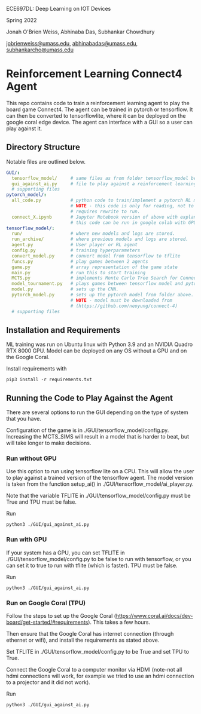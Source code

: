 ECE697DL: Deep Learning on IOT Devices

Spring 2022

Jonah O'Brien Weiss, Abhinaba Das, Subhankar Chowdhury

jobrienweiss@umass.edu, abhinabadas@umass.edu, subhankarcho@umass.edu

# Reinforcement Learning Connect4 Agent

This repo contains code to train a reinforcement learning agent to play the board game
Connect4.  The agent can be trained in pytorch or tensorflow.  It can then be converted
to tensorflowlite, where it can be deployed on the google coral edge device.  The agent
can interface with a GUI so a user can play against it.

## Directory Structure

Notable files are outlined below.

```yaml
GUI/:
  tensorflow_model/     # same files as from folder tensorflow_model below.
  gui_against_ai.py     # file to play against a reinforcement learning agent.
  # supporting files
pytorch_model/:
  all_code.py           # python code to train/implement a pytorch RL model.
                        # NOTE - this code is only for reading, not to run,
                        # requires rewrite to run.
  connect_X.ipynb       # Jupyter Notebook version of above with explanations.
                        # this code can be run in google colab with GPU.
tensorflow_model/:
  run/                  # where new models and logs are stored.
  run_archive/          # where previous models and logs are stored.
  agent.py              # User player or RL agent
  config.py             # training hyperparameters
  convert_model.py      # convert model from tensorflow to tflite
  funcs.py              # play games between 2 agents
  game.py               # array representation of the game state
  main.py               # run this to start training
  MCTS.py               # implements Monte Carlo Tree Search for Connect4
  model_tournament.py   # plays games between tensorflow model and pytorch model.
  model.py              # sets up the CNN.
  pytorch_model.py      # sets up the pytorch model from folder above.
                        # NOTE - model must be downloaded from 
                        # (https://github.com/neoyung/connect-4)
  # supporting files
```

## Installation and Requirements

ML training was run on Ubuntu linux with Python 3.9 and an NVIDIA Quadro RTX 8000 GPU.
Model can be deployed on any OS without a GPU and on the Google Coral.

Install requirements with 
```
pip3 install -r requirements.txt
```

## Running the Code to Play Against the Agent

There are several options to run the GUI depending on the type of 
system that you have.

Configuration of the game is in ./GUI/tensorflow_model/config.py.
Increasing the MCTS_SIMS will result in a model that is harder to beat,
but will take longer to make decisions.

### Run without GPU

Use this option to run using tensorflow lite on a CPU.  This will allow the user to
play against a trained version of the tensorflow agent.  The model version is taken 
from the function setup_ai() in ./GUI/tensorflow_model/ai_player.py.

Note that the variable TFLITE in ./GUI/tensorflow_model/config.py must be True
and TPU must be false.

Run
```
python3 ./GUI/gui_against_ai.py
```

### Run with GPU

If your system has a GPU, you can set TFLITE in ./GUI/tensorflow_model/config.py to be false to 
run with tensorflow, or you can set it to true to run with tflite (which is faster). 
TPU must be false.

Run
```
python3 ./GUI/gui_against_ai.py
```

### Run on Google Coral (TPU)

Follow the steps to set up the Google Coral (https://www.coral.ai/docs/dev-board/get-started/#requirements).
This takes a few hours.

Then ensure that the Google Coral has internet connection (through ethernet or wifi), and install the 
requirements as stated above.

Set TFLITE in ./GUI/tensorflow_model/config.py to be True and set TPU to True.

Connect the Google Coral to a computer monitor via HDMI (note-not all hdmi connections will work, for example
we tried to use an hdmi connection to a projector and it did not work).

Run
```
python3 ./GUI/gui_against_ai.py
```
